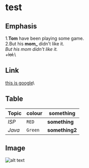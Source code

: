 # test
## Emphasis
1.**Tom** have been playing some game.\
2.But his **mom_** didn't like it.\
*But his *mom* didn't like it.  
+*~~lol.~~\
## Link
[this is google](https://www.google.com)\

## Table

Topic | colour | something
--- | --- | ---
*ISP* | `RED` | **something**
*Java* | `Green` | **something2**

## Image
![alt text](https://vignette.wikia.nocookie.net/vsbattles/images/d/d0/Doraemon_render.png/revision/latest?cb=20171108000852 "Doraemon 1")

